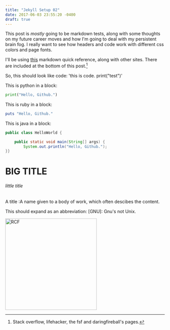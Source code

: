 ```yaml
---
title: "Jekyll Setup 02"
date: 2017-06-03 23:55:20 -0400
draft: true
---
```


This post is _mostly_ going to be markdown tests, along with some thoughts on my future career moves and how I'm going to deal with my persistent brain fog. I really want to see how headers and code work with different css colors and page fonts.

I'll be using [this](https://en.support.wordpress.com/markdown-quick-reference/) markdown quick reference, along with other sites. There are included at the bottom of this post.[^1]

So, this should look like code: 'this is code. print("test")'

This is python in a block:

```python
print("Hello, Github.")
```

This is ruby in a block:

```ruby
puts "Hello, Github."
```

This is java in a block:

```java
public class HelloWorld {

    public static void main(String[] args) {
        System.out.println("Hello, Github.");
}}
```

# BIG TITLE

###### little title

A title
:A name given to a body of work, which often descibes the content.

This should expand as an abbreviation: [GNU]: Gnu's not Unix.

[^1]: Stack overflow, lifehacker, the fsf and daringfireball's pages.

<img src="/legacy/art/s.png" alt="RCF" style="border-radius:0; width: 289px;"/>
